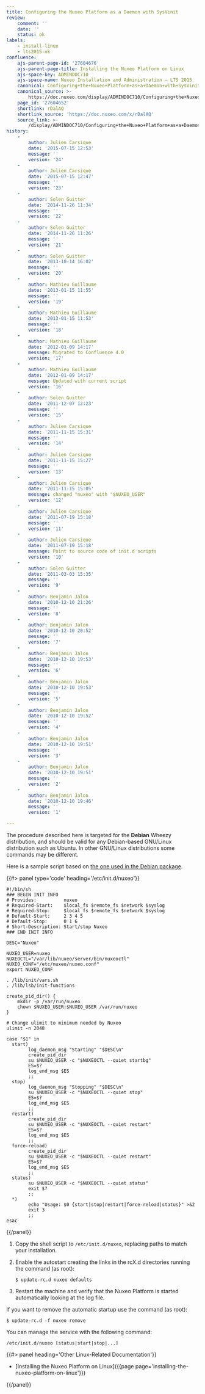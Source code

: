 ```yaml
---
title: Configuring the Nuxeo Platform as a Daemon with SysVinit
review:
    comment: ''
    date: ''
    status: ok
labels:
    - install-linux
    - lts2015-ok
confluence:
    ajs-parent-page-id: '27604676'
    ajs-parent-page-title: Installing the Nuxeo Platform on Linux
    ajs-space-key: ADMINDOC710
    ajs-space-name: Nuxeo Installation and Administration — LTS 2015
    canonical: Configuring+the+Nuxeo+Platform+as+a+Daemon+with+SysVinit
    canonical_source: >-
        https://doc.nuxeo.com/display/ADMINDOC710/Configuring+the+Nuxeo+Platform+as+a+Daemon+with+SysVinit
    page_id: '27604652'
    shortlink: rDalAQ
    shortlink_source: 'https://doc.nuxeo.com/x/rDalAQ'
    source_link: >-
        /display/ADMINDOC710/Configuring+the+Nuxeo+Platform+as+a+Daemon+with+SysVinit
history:
    - 
        author: Julien Carsique
        date: '2015-07-15 12:53'
        message: ''
        version: '24'
    - 
        author: Julien Carsique
        date: '2015-07-15 12:47'
        message: ''
        version: '23'
    - 
        author: Solen Guitter
        date: '2014-11-26 11:34'
        message: ''
        version: '22'
    - 
        author: Solen Guitter
        date: '2014-11-26 11:26'
        message: ''
        version: '21'
    - 
        author: Solen Guitter
        date: '2013-10-14 16:02'
        message: ''
        version: '20'
    - 
        author: Mathieu Guillaume
        date: '2013-01-15 11:55'
        message: ''
        version: '19'
    - 
        author: Mathieu Guillaume
        date: '2013-01-15 11:53'
        message: ''
        version: '18'
    - 
        author: Mathieu Guillaume
        date: '2012-01-09 14:17'
        message: Migrated to Confluence 4.0
        version: '17'
    - 
        author: Mathieu Guillaume
        date: '2012-01-09 14:17'
        message: Updated with current script
        version: '16'
    - 
        author: Solen Guitter
        date: '2011-12-07 12:23'
        message: ''
        version: '15'
    - 
        author: Julien Carsique
        date: '2011-11-15 15:31'
        message: ''
        version: '14'
    - 
        author: Julien Carsique
        date: '2011-11-15 15:27'
        message: ''
        version: '13'
    - 
        author: Julien Carsique
        date: '2011-11-15 15:05'
        message: changed "nuxeo" with "$NUXEO_USER"
        version: '12'
    - 
        author: Julien Carsique
        date: '2011-07-19 15:18'
        message: ''
        version: '11'
    - 
        author: Julien Carsique
        date: '2011-07-19 15:18'
        message: Point to source code of init.d scripts
        version: '10'
    - 
        author: Solen Guitter
        date: '2011-03-03 15:35'
        message: ''
        version: '9'
    - 
        author: Benjamin Jalon
        date: '2010-12-10 21:26'
        message: ''
        version: '8'
    - 
        author: Benjamin Jalon
        date: '2010-12-10 20:52'
        message: ''
        version: '7'
    - 
        author: Benjamin Jalon
        date: '2010-12-10 19:53'
        message: ''
        version: '6'
    - 
        author: Benjamin Jalon
        date: '2010-12-10 19:53'
        message: ''
        version: '5'
    - 
        author: Benjamin Jalon
        date: '2010-12-10 19:52'
        message: ''
        version: '4'
    - 
        author: Benjamin Jalon
        date: '2010-12-10 19:51'
        message: ''
        version: '3'
    - 
        author: Benjamin Jalon
        date: '2010-12-10 19:51'
        message: ''
        version: '2'
    - 
        author: Benjamin Jalon
        date: '2010-12-10 19:46'
        message: ''
        version: '1'

---
```

The procedure described here is targeted for the **Debian** Wheezy distribution, and should be valid for any Debian-based GNU/Linux distribution such as Ubuntu. In other GNU/Linux distributions some commands may be different.

Here is a sample script based on [the one used in the Debian package](https://github.com/nuxeo/nuxeo-packaging-debian/blob/release-7.10/resources/debian/nuxeo.init).

{{#> panel type='code' heading='/etc/init.d/nuxeo'}}

```
#!/bin/sh
### BEGIN INIT INFO
# Provides:          nuxeo
# Required-Start:    $local_fs $remote_fs $network $syslog
# Required-Stop:     $local_fs $remote_fs $network $syslog
# Default-Start:     2 3 4 5
# Default-Stop:      0 1 6
# Short-Description: Start/stop Nuxeo
### END INIT INFO

DESC="Nuxeo"

NUXEO_USER=nuxeo
NUXEOCTL="/var/lib/nuxeo/server/bin/nuxeoctl"
NUXEO_CONF="/etc/nuxeo/nuxeo.conf"
export NUXEO_CONF

. /lib/init/vars.sh
. /lib/lsb/init-functions

create_pid_dir() {
    mkdir -p /var/run/nuxeo
    chown $NUXEO_USER:$NUXEO_USER /var/run/nuxeo
}

# Change ulimit to minimum needed by Nuxeo
ulimit -n 2048

case "$1" in
  start)
        log_daemon_msg "Starting" "$DESC\n"
        create_pid_dir
        su $NUXEO_USER -c "$NUXEOCTL --quiet startbg"
        ES=$?
        log_end_msg $ES
        ;;
  stop)
        log_daemon_msg "Stopping" "$DESC\n"
        su $NUXEO_USER -c "$NUXEOCTL --quiet stop"
        ES=$?
        log_end_msg $ES
        ;;
  restart)
        create_pid_dir
        su $NUXEO_USER -c "$NUXEOCTL --quiet restart"
        ES=$?
        log_end_msg $ES
        ;;
  force-reload)
        create_pid_dir
        su $NUXEO_USER -c "$NUXEOCTL --quiet restart"
        ES=$?
        log_end_msg $ES
        ;;
  status)
        su $NUXEO_USER -c "$NUXEOCTL --quiet status"
        exit $?
        ;;
  *)
        echo "Usage: $0 {start|stop|restart|force-reload|status}" >&2
        exit 3
        ;;
esac

```

{{/panel}}

1.  Copy the shell script to `/etc/init.d/nuxeo`, replacing paths to match your installation.
2.  Enable the autostart creating the links in the rcX.d directories running the command (as root):

    ```
    $ update-rc.d nuxeo defaults

    ```

3.  Restart the machine and verify that the Nuxeo Platform is started automatically looking at the log file.

If you want to remove the automatic startup use the command (as root):

```
$ update-rc.d -f nuxeo remove

```

You can manage the service with the following command:

```
/etc/init.d/nuxeo [status|start|stop|...]

```

<div class="row" data-equalizer data-equalize-on="medium"><div class="column medium-6">{{#> panel heading='Other Linux-Related Documentation'}}

*   [Installing the Nuxeo Platform on Linux]({{page page='installing-the-nuxeo-platform-on-linux'}})

{{/panel}}</div><div class="column medium-6">

&nbsp;

</div></div>